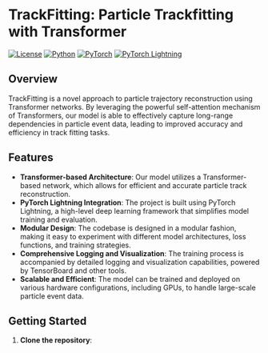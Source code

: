 # TrackFitting: Particle Trackfitting with Transformer 

[![License](https://img.shields.io/badge/License-Apache%202.0-blue.svg)](https://opensource.org/licenses/Apache-2.0)
[![Python](https://img.shields.io/badge/Python-3.7%2B-green.svg)](https://www.python.org/)
[![PyTorch](https://img.shields.io/badge/PyTorch-1.10%2B-orange.svg)](https://pytorch.org/)
[![PyTorch Lightning](https://img.shields.io/badge/PyTorch%20Lightning-1.6%2B-purple.svg)](https://www.pytorchlightning.ai/)

## Overview

TrackFitting is a novel approach to particle trajectory reconstruction using Transformer networks. By leveraging the powerful self-attention mechanism of Transformers, our model is able to effectively capture long-range dependencies in particle event data, leading to improved accuracy and efficiency in track fitting tasks.

## Features

- **Transformer-based Architecture**: Our model utilizes a Transformer-based network, which allows for efficient and accurate particle track reconstruction.
- **PyTorch Lightning Integration**: The project is built using PyTorch Lightning, a high-level deep learning framework that simplifies model training and evaluation.
- **Modular Design**: The codebase is designed in a modular fashion, making it easy to experiment with different model architectures, loss functions, and training strategies.
- **Comprehensive Logging and Visualization**: The training process is accompanied by detailed logging and visualization capabilities, powered by TensorBoard and other tools.
- **Scalable and Efficient**: The model can be trained and deployed on various hardware configurations, including GPUs, to handle large-scale particle event data.

## Getting Started

1. **Clone the repository**:
